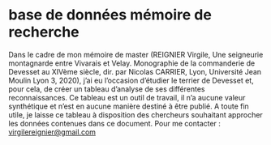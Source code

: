 # base de données mémoire de recherche

Dans le cadre de mon mémoire de master (REIGNIER Virgile, Une seigneurie montagnarde entre Vivarais et Velay. Monographie de la commanderie de Devesset au XIVème siècle, dir. par Nicolas CARRIER, Lyon, Université Jean Moulin Lyon 3, 2020), j’ai eu l’occasion d’étudier le terrier de Devesset et, pour cela, de créer un tableau d’analyse de ses différentes reconnaissances. Ce tableau est un outil de travail, il n’a aucune valeur synthétique et n’est en aucune manière destiné à être publié. A toute fin utile, je laisse ce tableau à disposition des chercheurs souhaitant approcher les données contenues dans ce document.
Pour me contacter : virgilereignier@gmail.com
